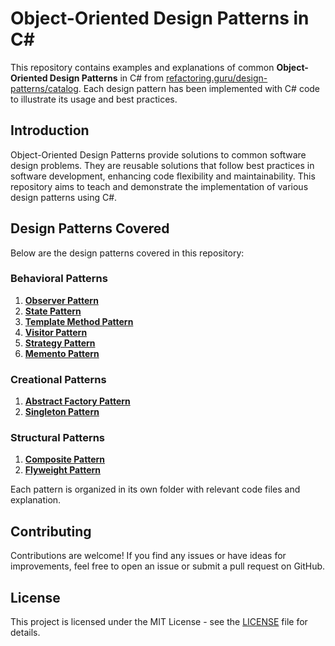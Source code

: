 # Object-Oriented Design Patterns in C#

This repository contains examples and explanations of common **Object-Oriented Design Patterns** in C# from [refactoring.guru/design-patterns/catalog](https://refactoring.guru/design-patterns/catalog). Each design pattern has been implemented with C# code to illustrate its usage and best practices.

## Introduction

Object-Oriented Design Patterns provide solutions to common software design problems. They are reusable solutions that follow best practices in software development, enhancing code flexibility and maintainability. This repository aims to teach and demonstrate the implementation of various design patterns using C#.

## Design Patterns Covered

Below are the design patterns covered in this repository:

### Behavioral Patterns

1. [**Observer Pattern**](ObjectOrientedDesignPatterns/BehavioralPatterns/Observer/README.md)
2. [**State Pattern**](ObjectOrientedDesignPatterns/BehavioralPatterns/State/README.md)
3. [**Template Method Pattern**](ObjectOrientedDesignPatterns/BehavioralPatterns/TemplateMethod/README.md)
4. [**Visitor Pattern**](ObjectOrientedDesignPatterns/BehavioralPatterns/Visitor/README.md)
5. [**Strategy Pattern**](ObjectOrientedDesignPatterns/BehavioralPatterns/Strategy/README.md)
6. [**Memento Pattern**](ObjectOrientedDesignPatterns/BehavioralPatterns/Memento/README.md)

### Creational Patterns

1. [**Abstract Factory Pattern**](ObjectOrientedDesignPatterns/CreationalPatterns/AbstractFactory/README.md)
2. [**Singleton Pattern**](ObjectOrientedDesignPatterns/CreationalPatterns/Singleton/README.md)

### Structural Patterns

1. [**Composite Pattern**](ObjectOrientedDesignPatterns/StructuralPatterns/Composite/README.md)
2. [**Flyweight Pattern**](ObjectOrientedDesignPatterns/StructuralPatterns/Flyweight/README.md)

Each pattern is organized in its own folder with relevant code files and explanation.

## Contributing

Contributions are welcome! If you find any issues or have ideas for improvements, feel free to open an issue or submit a pull request on GitHub.

## License

This project is licensed under the MIT License - see the [LICENSE](LICENSE) file for details.
